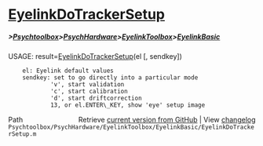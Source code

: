 # [EyelinkDoTrackerSetup](EyelinkDoTrackerSetup)
##### >[Psychtoolbox](Psychtoolbox)>[PsychHardware](PsychHardware)>[EyelinkToolbox](EyelinkToolbox)>[EyelinkBasic](EyelinkBasic)

 USAGE: result=[EyelinkDoTrackerSetup](EyelinkDoTrackerSetup)(el [, sendkey])  
  
        el: Eyelink default values  
        sendkey: set to go directly into a particular mode  
                'v', start validation  
                'c', start calibration  
                'd', start driftcorrection  
                13, or el.ENTER\_KEY, show 'eye' setup image  




<div class="code_header" style="text-align:right;">
  <span style="float:left;">Path&nbsp;&nbsp;</span> <span class="counter">Retrieve <a href=
  "https://raw.github.com/Psychtoolbox-3/Psychtoolbox-3/beta/Psychtoolbox/PsychHardware/EyelinkToolbox/EyelinkBasic/EyelinkDoTrackerSetup.m">current version from GitHub</a> | View <a href=
  "https://github.com/Psychtoolbox-3/Psychtoolbox-3/commits/beta/Psychtoolbox/PsychHardware/EyelinkToolbox/EyelinkBasic/EyelinkDoTrackerSetup.m">changelog</a></span>
</div>
<div class="code">
  <code>Psychtoolbox/PsychHardware/EyelinkToolbox/EyelinkBasic/EyelinkDoTrackerSetup.m</code>
</div>

